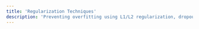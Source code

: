 ```yaml
---
title: 'Regularization Techniques'
description: 'Preventing overfitting using L1/L2 regularization, dropout, and batch normalization.'
---
```

